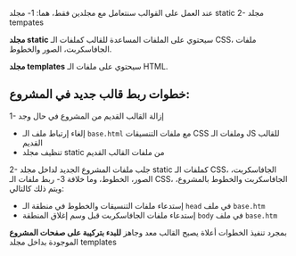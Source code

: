 عند العمل على القوالب سنتعامل مع مجلدين فقط، هما:
1- مجلد static
2- مجلد tempates

**مجلد static** سيحتوي على الملفات المساعدة للقالب كملفات الـ CSS، ملفات الجافاسكربت، الصور والخطوط.

**مجلد templates** سيحتوي على ملفات الـ HTML.

## خطوات ربط قالب جديد في المشروع:
1- إزالة القالب القديم من المشروع في حال وجد
   * إلغاء إرتباط ملف الـ  `base.html` مع ملفات التنسيقات CSS وملفات الـ JS للقالب القديم
  * تنظيف مجلد static من ملفات القالب القديم

2- جلب ملفات المشروع الجديد لداخل مجلد static كملفات الـ CSS، الجافاسكربت، الصور، الخطوط، وما خلافة
3- ربط ملفات الـ CSS، الجافاسكربت والخطوط بالمشروع، ويتم ذلك كالتالي:
   * إستدعاء ملفات التنسيقات والخطوط في منطقة الـ `head` في ملف `base.htm`
   * إستدعاء ملفات الجافاسكربت قبل وسم إغلاق المنطقة `body` في ملف `base.htm`

بمجرد تنفيذ الخطوات أعلاة يصبح القالب معد وجاهز **للبدء بتركيبة على صفحات المشروع** الموجودة بداخل مجلد templates